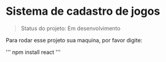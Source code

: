 <h1> Sistema de cadastro de jogos</h1>

> Status do projeto: Em desenvolvimento

Para rodar esse projeto sua maquina, por favor digite:

'''
npm install react
'''
